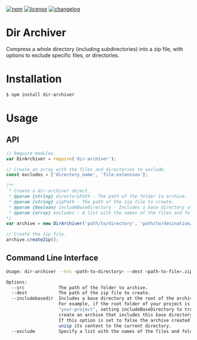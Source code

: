[![npm][npm-image]][npm-url] [![license][license-image]][license-url]
[![changelog][changelog-image]][changelog-url]

# Dir Archiver
Compress a whole directory (including subdirectories) into a zip file, with options to exclude specific files, or directories.

# Installation

```sh
$ npm install dir-archiver
```

# Usage

## API

```javascript
// Require modules.
var DirArchiver = require('dir-archiver');

// Create an array with the files and directories to exclude.
const excludes = ['directory_name', 'file.extension'];

/**
 * Create a dir-archiver object. 
 * @param {string} directoryPath - The path of the folder to archive.
 * @param {string} zipPath - The path of the zip file to create.
 * @param {Boolean} includeBaseDirectory - Includes a base directory at the root of the archive. For example, if the root folder of your project is named "your-project", setting includeBaseDirectory to true will create an archive that includes this base directory. If this option is set to false the archive created will unzip its content to the current directory.
 * @param {array} excludes - A list with the names of the files and folders to exclude.
*/
var archive = new DirArchiver('path/to/directory', 'path/to/desination/zipfile.zip', excludes);

// Create the zip file.
archive.createZip();
```
## Command Line Interface

```sh
Usage: dir-archiver --src <path-to-directory> --dest <path-to-file>.zip --exclude folder-name file-name.extention

Options:
  --src             The path of the folder to archive.
  --dest            The path of the zip file to create.
  --includebasedir  Includes a base directory at the root of the archive.
                    For example, if the root folder of your project is named
                    "your-project", setting includeBaseDirectory to true will
                    create an archive that includes this base directory.
                    If this option is set to false the archive created will
                    unzip its content to the current directory.
  --exclude         Specify a list with the names of the files and folders to exclude
```



[changelog-image]: https://img.shields.io/badge/changelog-md-blue.svg?style=flat-square
[changelog-url]: CHANGELOG.md
[license-image]: https://img.shields.io/npm/l/dir-archiver.svg?style=flat-square
[license-url]: LICENSE
[npm-image]: https://img.shields.io/npm/v/dir-archiver.svg?style=flat-square
[npm-url]: https://www.npmjs.com/package/dir-archiver
